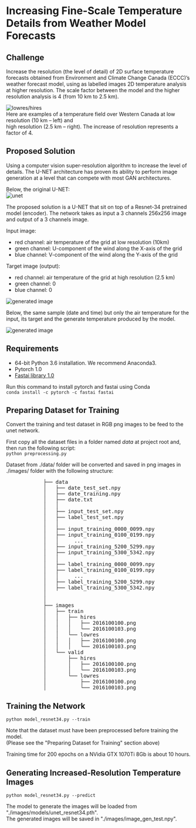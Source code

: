 # Increasing Fine-Scale Temperature Details from Weather Model Forecasts

## Challenge
Increase the resolution (the level of detail) of 2D surface temperature forecasts obtained from Environment and 
Climate Change Canada (ECCC)’s weather forecast model, using as labelled images 2D temperature analysis at higher resolution. 
The scale factor between the model and the higher resolution analysis is 4 (from 10 km to 2.5 km). 

![lowres/hires](https://github.com/menardai/meteo_super_resolution/blob/master/challenge_doc/lowres-hires.jpg)  
 Here are examples of a temperature field over Western Canada at low resolution (10 km – left) and  
 high resolution (2.5 km – right).  The increase of resolution represents a factor of 4. 

## Proposed Solution

Using a computer vision super-resolution algorithm to increase the level of details. 
The U-NET architecture has proven its ability to perform image generation at a level that can compete with most GAN architectures.  

Below, the original U-NET:  
![unet](https://github.com/menardai/meteo_super_resolution/blob/master/challenge_doc/u-net-architecture.png)  

The proposed solution is a U-NET that sit on top of a Resnet-34 pretrained model (encoder).
The network takes as input a 3 channels 256x256 image and output of a 3 channels image.  

Input image:  
 - red channel: air temperature of the grid at low resolution (10km)
 - green channel: U-component of the wind along the X-axis of the grid
 - blue channel: V-component of the wind along the Y-axis of the grid
 
Target image (output):  
 - red channel: air temperature of the grid at high resolution (2.5 km)
 - green channel: 0
 - blue channel: 0

![generated image](https://github.com/menardai/meteo_super_resolution/blob/master/challenge_doc/input-rgb.png)  

Below, the same sample (date and time) but only the air temperature for the input, its target and the generate temperature produced by the model.  

![generated image](https://github.com/menardai/meteo_super_resolution/blob/master/challenge_doc/input-generated-target.png)  

## Requirements
 - 64-bit Python 3.6 installation. We recommend Anaconda3.
 - Pytorch 1.0
 - [Fastai library 1.0](https://github.com/fastai/fastai)

Run this command to install pytorch and fastai using Conda  
```conda install -c pytorch -c fastai fastai```  

## Preparing Dataset for Training
Convert the training and test dataset in RGB png images to be feed to the unet network.

First copy all the dataset files in a folder named *data* at project root and, then run the following script:  
```python preprocessing.py```  

Dataset from ./data/ folder will be converted and saved in png images in ./images/ folder with the following structure:  
<pre>
            ├── data  
            │   ├── date_test_set.npy  
            │   ├── date_training.npy  
            │   ├── date.txt  
            │   │  
            │   ├── input_test_set.npy  
            │   ├── label_test_set.npy  
            │   │   
            │   ├── input_training_0000_0099.npy  
            │   ├── input_training_0100_0199.npy  
            │   │     ...  
            │   ├── input_training_5200_5299.npy  
            │   ├── input_training_5300_5342.npy  
            │   │   
            │   ├── label_training_0000_0099.npy  
            │   ├── label_training_0100_0199.npy  
            │   │     ...  
            │   ├── label_training_5200_5299.npy  
            │   ├── label_training_5300_5342.npy  
            │  
            │  
            ├── images  
            │   ├── train  
            │   │   ├── hires  
            │   │   │   ├── 2016100100.png  
            │   │   │   └── 2016100103.png  
            │   │   └── lowres  
            │   │   │   ├── 2016100100.png  
            │   │   │   └── 2016100103.png  
            │   └── valid  
            │       ├── hires  
            │       │   ├── 2016100100.png  
            │       │   └── 2016100103.png  
            │       └── lowres  
            │           ├── 2016100100.png  
            │           └── 2016100103.png  
</pre>

## Training the Network
```python model_resnet34.py --train```  

Note that the dataset must have been preprocessed before training the model.  
(Please see the "Preparing Dataset for Training" section above)  

Training time for 200 epochs on a NVidia GTX 1070Ti 8Gb is about 10 hours.  


## Generating Increased-Resolution Temperature Images
```python model_resnet34.py --predict```  

The model to generate the images will be loaded from "./images/models/unet_resnet34.pth".  
The generated images will be saved in "./images/image_gen_test.npy".  





